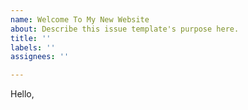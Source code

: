 ```yaml
---
name: Welcome To My New Website
about: Describe this issue template's purpose here.
title: ''
labels: ''
assignees: ''

---
```


Hello,
